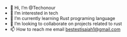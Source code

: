- 👋 Hi, I’m @Techonour
- 👀 I’m interested in tech
- 🌱 I’m currently learning Rust programing language
- 💞️ I’m looking to collaborate on projects related to rust
- 📫 How to reach me email bestestisaiah1@gmail.com

<!---
Techonour/Techonour is a ✨ special ✨ repository because its `README.md` (this file) appears on your GitHub profile.
You can click the Preview link to take a look at your changes.
--->
